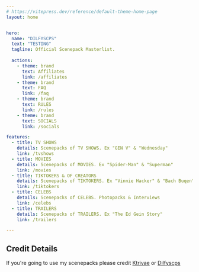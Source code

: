```yaml
---
# https://vitepress.dev/reference/default-theme-home-page
layout: home


hero:
  name: "DILFYSCPS"
  text: "TESTING"
  tagline: Official Scenepack Masterlist.
  
  actions:
    - theme: brand
      text: Affiliates
      link: /affiliates
    - theme: brand
      text: FAQ
      link: /faq
    - theme: brand
      text: RULES
      link: /rules
    - theme: brand
      text: SOCIALS
      link: /socials

features:
  - title: TV SHOWS
    details: Scenepacks of TV SHOWS. Ex "GEN V" & "Wednesday"
    link: /tvshows
  - title: MOVIES
    details: Scenepacks of MOVIES. Ex "Spider-Man" & "Superman"
    link: /movies
  - title: TIKTOKERS & OF CREATORS
    details: Scenepacks of TIKTOKERS. Ex "Vinnie Hacker" & "Bach Buqen"
    link: /tiktokers
  - title: CELEBS
    details: Scenepacks of CELEBS. Photopacks & Interviews
    link: /celebs
  - title: TRAILERS
    details: Scenepacks of TRAILERS. Ex "The Ed Gein Story"
    link: /trailers

---
```



## Credit Details
If you're going to use my scenepacks please credit [Ktrivae](https://tiktok.com/@ktrivae) or [Dilfyscps](https://www.instagram.com/dilfyscps/)